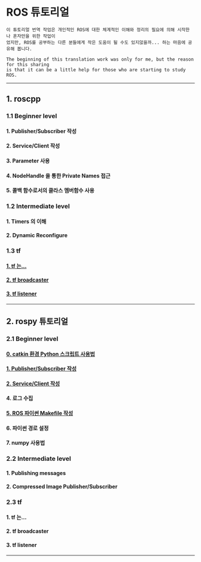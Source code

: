 # ROS 튜토리얼

```
이 튜토리얼 번역 작업은 개인적인 ROS에 대한 체계적인 이해와 정리의 필요에 의해 시작한 나 혼자만을 위한 작업이
었지만, ROS를 공부하는 다른 분들에게 작은 도움이 될 수도 있지않을까... 하는 마음에 공유해 봅니다.
```

```
The beginning of this translation work was only for me, but the reason for this sharing
is that it can be a little help for those who are starting to study ROS.
```

---



## 1. roscpp



### 1.1 Beginner level


####      1. Publisher/Subscriber 작성

####      2. Service/Client 작성

####      3. Parameter 사용

####      4. NodeHandle 을 통한 Private Names 접근

####      5. 콜백 함수로서의 클라스 멤버함수 사용



### 1.2 Intermediate level


####      1. Timers 의 이해

####     2. Dynamic Reconfigure



### 1.3 tf

####      [1. tf 는... ](./roscpp/tf_1_Instroduction.md)

####      [2. tf broadcaster](./roscpp/tf_2_broadcaster.md)

####      [3. tf listener](./roscpp/tf_3_listener.md)

---



## 2. rospy 튜토리얼



### 2.1 Beginner level

####      [0. catkin 환경 Python 스크립트 사용법](./rospy/rospy_0_How2UsePythonWithCatkin.md)


####        [1. Publisher/Subscriber 작성](./rospy/rospy_1_WritingPubSub.md)

####        [2. Service/Client 작성](./rospy/rospy_2_WritingServiceClient.md)

####        4. 로그 수집

####        [5. ROS 파이썬 Makefile 작성](./rospy/rospy_5_WritingROS_pythonMakefile.md)

####        6. 파이썬 경로 설정

####        7. numpy 사용법



###   2.2 Intermediate level


####        1. Publishing messages

####      2. Compressed Image Publisher/Subscriber



### 2.3 tf

####      1. tf 는...

####      2. tf broadcaster

####      3. tf listener

---

